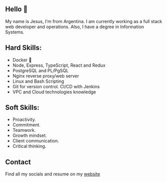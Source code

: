 ## Hello 👋

My name is Jesus, I'm from Argentina. I am currently working as a full stack web developer and operations. Also, I have a degree in Information Systems.

## Hard Skills:
- Docker 🐳
- Node, Express, TypeScript, React and Redux
- PostgreSQL and PL/PgSQL
- Nginx reverse proxy/web server
- Linux and Bash Scripting
- Git for version control. CI/CD with Jenkins
- VPC and Cloud technologies knowledge

## Soft Skills:
- Proactivity.
- Commitment.
- Teamwork.
- Growth mindset.
- Client communication.
- Critical thinking.

## Contact

Find all my socials and resume on my [website](https://jesusandres.tech/)
